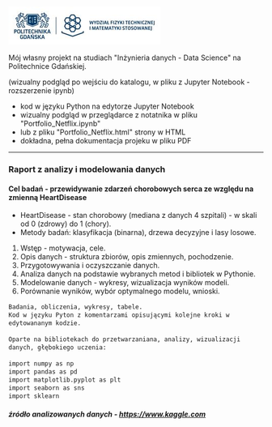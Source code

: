 <img src="Raport_z_analizy_i_modelowania_danych/PG_WFTiMS.jpg" alt="Politechnika Gdańska" width="300" height="auto"> 

Mój własny projekt na studiach "Inżynieria danych - Data Science" na Politechnice Gdańskiej.

(wizualny podgląd po wejściu do katalogu, w pliku z Jupyter Notebook - rozszerzenie ipynb)
- kod w języku Python na edytorze Jupyter Notebook
- wizualny podgląd w przeglądarce z notatnika w pliku "Portfolio_Netflix.ipynb"
- lub z pliku "Portfolio_Netflix.html" strony w HTML
- dokładna, pełna dokumentacja projeku w pliku PDF

---

### Raport z analizy i modelowania danych

#### Cel badań - przewidywanie zdarzeń chorobowych serca ze względu na zmienną HeartDisease
* HeartDisease  - stan chorobowy (mediana z danych 4 szpitali) - w skali od 0 (zdrowy) do 1 (chory).
* Metody badań: klasyfikacja (binarna), drzewa decyzyjne i lasy losowe.

1. Wstęp - motywacja, cele.
2. Opis danych - struktura zbiorów, opis zmiennych, pochodzenie.
3. Przygotowywania i oczyszczanie danych.
4. Analiza danych na podstawie wybranych metod i bibliotek w Pythonie.
5. Modelowanie danych - wykresy, wizualizacja wyników modeli.
6. Porównanie wyników, wybór optymalnego modelu, wnioski.

```
Badania, obliczenia, wykresy, tabele.
Kod w języku Pyton z komentarzami opisującymi kolejne kroki w edytowananym kodzie.

Oparte na bibliotekach do przetwarzaniana, analizy, wizualizacji danych, głębokiego uczenia:

import numpy as np
import pandas as pd
import matplotlib.pyplot as plt
import seaborn as sns
import sklearn
```
##### źródło analizowanych danych - https://www.kaggle.com
